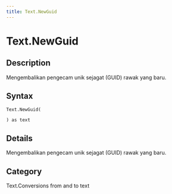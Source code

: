```yaml
---
title: Text.NewGuid
---
```


# Text.NewGuid


## Description

Mengembalikan pengecam unik sejagat (GUID) rawak yang baru.


## Syntax

```powerquery
Text.NewGuid(

) as text
```


## Details

Mengembalikan pengecam unik sejagat (GUID) rawak yang baru.



## Category
Text.Conversions from and to text

